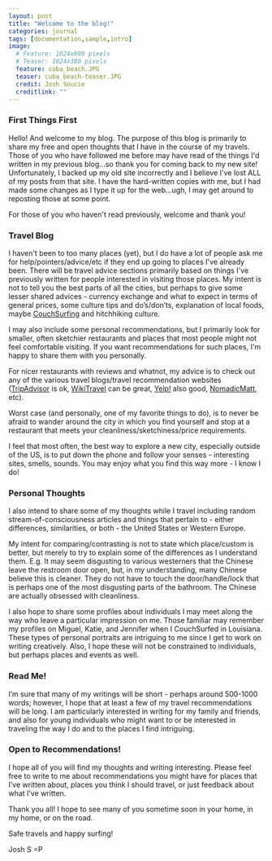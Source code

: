 ```yaml
---
layout: post
title: "Welcome to the blog!"
categories: journal
tags: [documentation,sample,intro]
image:
  # Feature: 1024x600 pixels
  # Teaser: 1024x380 pixels
  feature: cuba_beach.JPG
  teaser: cuba_beach-teaser.JPG
  credit: Josh Soucie
  creditlink: ""
---
```


### First Things First

Hello! And welcome to my blog. The purpose of this blog is primarily to share my free and open thoughts that I have in the course of my travels. Those of you who have followed me before may have read of the things I'd written in my previous blog...so thank you for coming back to my new site! Unfortunately, I backed up my old site incorrectly and I believe I've lost ALL of my posts from that site. I have the hard-written copies with me, but I had made some changes as I type it up for the web...ugh, I may get around to reposting those at some point.

For those of you who haven't read previously, welcome and thank you!

### Travel Blog

I haven't been to too many places (yet), but I do have a lot of people ask me for help/pointers/advice/etc if they end up going to places I've already been. There will be travel advice sections primarily based on things I've previously written for people interested in visiting those places. My intent is not to tell you the best parts of all the cities, but perhaps to give some lesser shared advices - currency exchange and what to expect in terms of general prices, some culture tips and do’s/don’ts, explanation of local foods, maybe [CouchSurfing](https://www.couchsurfing.com/) and hitchhiking culture.

I may also include some personal recommendations, but I primarily look for smaller, often sketchier restaurants and places that most people might not feel comfortable visiting. If you want recommendations for such places, I'm happy to share them with you personally.

For nicer restaurants with reviews and whatnot, my advice is to check out any of the various travel blogs/travel recommendation websites ([TripAdvisor](https://www.tripadvisor.com/) is ok, [WikiTravel](http://wikitravel.org/en/Main_Page) can be great, [Yelp!](https://www.yelp.com/) also good, [NomadicMatt](https://www.nomadicmatt.com/), etc).

Worst case (and personally, one of my favorite things to do), is to never be afraid to wander around the city in which you find yourself and stop at a restaurant that meets your cleanliness/sketchiness/price requirements.

I feel that most often, the best way to explore a new city, especially outside of the US, is to put down the phone and follow your senses - interesting sites, smells, sounds. You may enjoy what you find this way more - I know I do!

### Personal Thoughts

I also intend to share some of my thoughts while I travel including random stream-of-consciousness articles and things that pertain to - either differences, similarities, or both - the United States or Western Europe.

My intent for comparing/contrasting is not to state which place/custom is better, but merely to try to explain some of the differences as I understand them. E.g. It may seem disgusting to various westerners that the Chinese leave the restroom door open, but, in my understanding, many Chinese believe this is cleaner. They do not have to touch the door/handle/lock that is perhaps one of the most disgusting parts of the bathroom. The Chinese are actually obsessed with cleanliness.

I also hope to share some profiles about individuals I may meet along the way who leave a particular impression on me. Those familiar may remember my profiles on Miguel, Katie, and Jennifer when I CouchSurfed in Louisiana. These types of personal portraits are intriguing to me since I get to work on writing creatively. Also, I hope these will not be constrained to individuals, but perhaps places and events as well.

### Read Me!

I’m sure that many of my writings will be short - perhaps around 500-1000 words; however, I hope that at least a few of my travel recommendations will be long. I am particularly interested in writing for my family and friends, and also for young individuals who might want to or be interested in traveling the way I do and to the places I find intriguing.

### Open to Recommendations!

I hope all of you will find my thoughts and writing interesting. Please feel free to write to me about recommendations you might have for places that I’ve written about, places you think I should travel, or just feedback about what I’ve written.

Thank you all! I hope to see many of you sometime soon in your home, in my home, or on the road.

Safe travels and happy surfing!

Josh S =P
